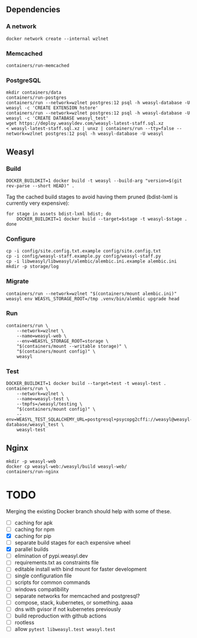 ## Dependencies

### A network

```shell
docker network create --internal wzlnet
```


### Memcached

```shell
containers/run-memcached
```


### PostgreSQL

```shell
mkdir containers/data
containers/run-postgres
containers/run --network=wzlnet postgres:12 psql -h weasyl-database -U weasyl -c 'CREATE EXTENSION hstore'
containers/run --network=wzlnet postgres:12 psql -h weasyl-database -U weasyl -c 'CREATE DATABASE weasyl_test'
wget https://deploy.weasyldev.com/weasyl-latest-staff.sql.xz
< weasyl-latest-staff.sql.xz | unxz | containers/run --tty=false --network=wzlnet postgres:12 psql -h weasyl-database -U weasyl
```


## Weasyl

### Build

```shell
DOCKER_BUILDKIT=1 docker build -t weasyl --build-arg "version=$(git rev-parse --short HEAD)" .
```

Tag the cached build stages to avoid having them pruned (bdist-lxml is currently very expensive):

```shell
for stage in assets bdist-lxml bdist; do
    DOCKER_BUILDKIT=1 docker build --target=$stage -t weasyl-$stage .
done
```


### Configure

```shell
cp -i config/site.config.txt.example config/site.config.txt
cp -i config/weasyl-staff.example.py config/weasyl-staff.py
cp -i libweasyl/libweasyl/alembic/alembic.ini.example alembic.ini
mkdir -p storage/log
```


### Migrate

```shell
containers/run --network=wzlnet "$(containers/mount alembic.ini)" weasyl env WEASYL_STORAGE_ROOT=/tmp .venv/bin/alembic upgrade head
```


### Run

```shell
containers/run \
    --network=wzlnet \
    --name=weasyl-web \
    --env=WEASYL_STORAGE_ROOT=storage \
    "$(containers/mount --writable storage)" \
    "$(containers/mount config)" \
    weasyl
```


### Test

```shell
DOCKER_BUILDKIT=1 docker build --target=test -t weasyl-test .
containers/run \
    --network=wzlnet \
    --name=weasyl-test \
    --tmpfs=/weasyl/testing \
    "$(containers/mount config)" \
    --env=WEASYL_TEST_SQLALCHEMY_URL=postgresql+psycopg2cffi://weasyl@weasyl-database/weasyl_test \
    weasyl-test
```


## Nginx

```shell
mkdir -p weasyl-web
docker cp weasyl-web:/weasyl/build weasyl-web/
containers/run-nginx
```


# TODO

Merging the existing Docker branch should help with some of these.

- [ ] caching for apk
- [ ] caching for npm
- [X] caching for pip
- [ ] separate build stages for each expensive wheel
- [X] parallel builds
- [ ] elimination of pypi.weasyl.dev
- [ ] requirements.txt as constraints file
- [ ] editable install with bind mount for faster development
- [ ] single configuration file
- [ ] scripts for common commands
- [ ] windows compatibility
- [ ] separate networks for memcached and postgresql?
- [ ] compose, stack, kubernetes, or something. aaaa
- [ ] dns with gvisor if not kubernetes previously
- [ ] build reproduction with github actions
- [ ] rootless
- [ ] allow `pytest libweasyl.test weasyl.test`
